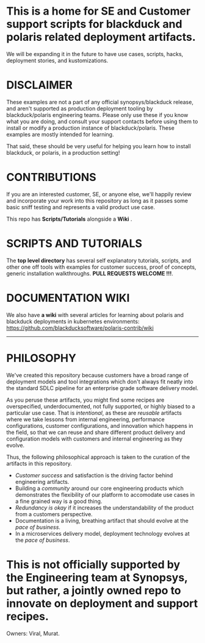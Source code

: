 # This is a home for SE and Customer support scripts for blackduck and polaris related deployment artifacts.

We will be expanding it in the future to have use cases, scripts, hacks, deployment stories, and kustomizations.

# DISCLAIMER

These examples are not a part of any official synopsys/blackduck release, and aren't supported as production
deployment tooling by blackduck/polaris engineering teams.  Please only use these if you know what you are doing, and consult your support contacts before using them  to install or modify a production instance of blackduck/polaris.  These examples are mostly intended for learning.

That said, these should be very useful for helping you learn how to install blackduck, or polaris, in a production setting!

# CONTRIBUTIONS

If you are an interested customer, SE, or anyone else, we'll happily review and incorporate your work into this repository as long as it passes some basic sniff testing and represents a valid product use case.

This repo has **Scripts/Tutorials** alongside a **Wiki** . 

# SCRIPTS AND TUTORIALS

The **top level directory** has several self explanatory tutorials, scripts, and other one off tools with examples for
customer success, proof of concepts, generic installation walkthroughs.  **PULL REQUESTS WELCOME !!!**.


# DOCUMENTATION WIKI

We also have **a wiki** with several articles for learning about polaris and blackduck deployments in kubernetes environments: 
https://github.com/blackducksoftware/polaris-contrib/wiki


-------------------------------------------

# PHILOSOPHY

We've created this repository because customers have a broad range of deployment models and tool integrations which don't always fit neatly into the standard SDLC pipeline for an enterprise grade software delivery model.

As you peruse these artifacts, you might find some recipes are overspecified, underdocumented, not fully supported, or highly biased to a particular use case.  That is *intentional*, as these are *reusable* artifacts where we take lessons from internal engineering, performance configurations, customer configurations, and innovation which happens in the field, so that we can reuse and share different product delivery and configuration models with customers and internal engineering as they evolve.

Thus, the following philosophical approach is taken to the curation of the artifacts in this repository.

- *Customer success* and satisfaction is the driving factor behind engineering artifacts.
- Building a *community* around our core engineering products which demonstrates the flexibility of our platform to accomodate use cases in a fine grained way is a good thing. 
- *Redundancy is okay* if it increases the understandability of the product from a customers perspective.
- Documentation is a living, breathing artifact that should evolve at the *pace of business*.
- In a microservices delivery model, deployment technology evolves at the *pace of business*.

# This is not officially supported by the Engineering team at Synopsys, but rather, a jointly owned repo to innovate on deployment and support recipes.

Owners: Viral, Murat.
